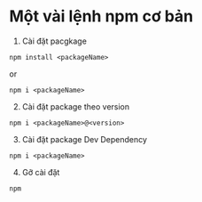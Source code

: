 # Một vài lệnh npm cơ bản

1. Cài đặt pacgkage

```
npm install <packageName>
```

or

```
npm i <packageName>
```

2. Cài đặt package theo version

```
npm i <packageName>@<version>
```

3. Cài đặt package Dev Dependency

```
npm i <packageName>
```

4. Gỡ cài đặt

```
npm 
